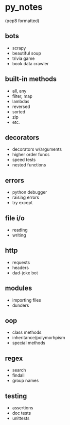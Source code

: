# py_notes
(pep8 formatted)

## bots
- scrapy
- beautiful soup
- trivia game
- book data crawler

## built-in methods
- all, any
- filter, map
- lambdas
- reversed
- sorted
- zip
- etc.

## decorators
- decorators w/arguments
- higher order funcs
- speed tests
- nested functions

## errors
- python debugger
- raising errors
- try except

## file i/o
- reading
- writing

## http
- requests
- headers
- dad-joke bot

## modules
- importing files
- dunders

## oop
- class methods
- inheritance/polymorhpism
- special methods

## regex
- search
- findall
- group names

## testing
- assertions
- doc tests
- unittests
